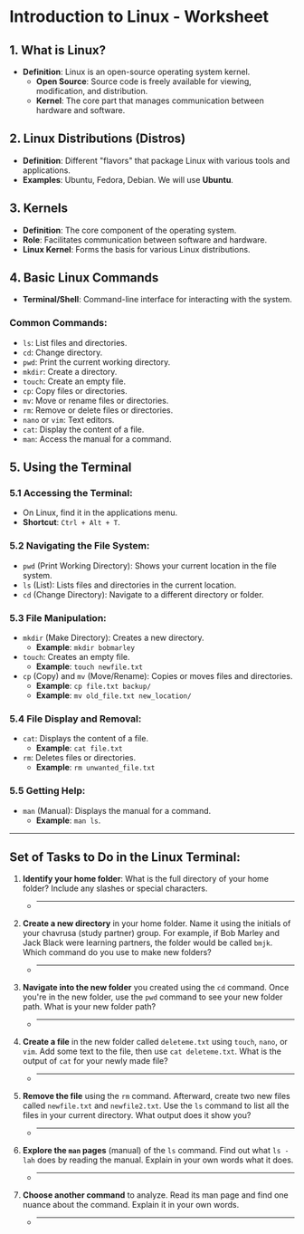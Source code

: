 # Introduction to Linux - Worksheet

## 1. What is Linux?
- **Definition**: Linux is an open-source operating system kernel.
  - **Open Source**: Source code is freely available for viewing, modification, and distribution.
  - **Kernel**: The core part that manages communication between hardware and software.

## 2. Linux Distributions (Distros)
- **Definition**: Different "flavors" that package Linux with various tools and applications.
- **Examples**: Ubuntu, Fedora, Debian. We will use **Ubuntu**.

## 3. Kernels
- **Definition**: The core component of the operating system.
- **Role**: Facilitates communication between software and hardware.
- **Linux Kernel**: Forms the basis for various Linux distributions.

## 4. Basic Linux Commands
- **Terminal/Shell**: Command-line interface for interacting with the system.
  
### Common Commands:
- `ls`: List files and directories.
- `cd`: Change directory.
- `pwd`: Print the current working directory.
- `mkdir`: Create a directory.
- `touch`: Create an empty file.
- `cp`: Copy files or directories.
- `mv`: Move or rename files or directories.
- `rm`: Remove or delete files or directories.
- `nano` or `vim`: Text editors.
- `cat`: Display the content of a file.
- `man`: Access the manual for a command.

## 5. Using the Terminal

### 5.1 Accessing the Terminal:
- On Linux, find it in the applications menu.
- **Shortcut**: `Ctrl + Alt + T`.

### 5.2 Navigating the File System:
- `pwd` (Print Working Directory): Shows your current location in the file system.
- `ls` (List): Lists files and directories in the current location.
- `cd` (Change Directory): Navigate to a different directory or folder.

### 5.3 File Manipulation:
- `mkdir` (Make Directory): Creates a new directory.
  - **Example**: `mkdir bobmarley`
- `touch`: Creates an empty file.
  - **Example**: `touch newfile.txt`
- `cp` (Copy) and `mv` (Move/Rename): Copies or moves files and directories.
  - **Example**: `cp file.txt backup/`
  - **Example**: `mv old_file.txt new_location/`
  
### 5.4 File Display and Removal:
- `cat`: Displays the content of a file.
  - **Example**: `cat file.txt`
- `rm`: Deletes files or directories.
  - **Example**: `rm unwanted_file.txt`

### 5.5 Getting Help:
- `man` (Manual): Displays the manual for a command.
  - **Example**: `man ls`.

---

## Set of Tasks to Do in the Linux Terminal:

1. **Identify your home folder**: What is the full directory of your home folder? Include any slashes or special characters.
   - ________________________________________

2. **Create a new directory** in your home folder. Name it using the initials of your chavrusa (study partner) group. For example, if Bob Marley and Jack Black were learning partners, the folder would be called `bmjk`. Which command do you use to make new folders?
   - ________________________________________

3. **Navigate into the new folder** you created using the `cd` command. Once you're in the new folder, use the `pwd` command to see your new folder path. What is your new folder path?
   - ________________________________________

4. **Create a file** in the new folder called `deleteme.txt` using `touch`, `nano`, or `vim`. Add some text to the file, then use `cat deleteme.txt`. What is the output of `cat` for your newly made file?
   - ________________________________________________________________________________

5. **Remove the file** using the `rm` command. Afterward, create two new files called `newfile.txt` and `newfile2.txt`. Use the `ls` command to list all the files in your current directory. What output does it show you?
   - ________________________________________________________________________________

6. **Explore the `man` pages** (manual) of the `ls` command. Find out what `ls -lah` does by reading the manual. Explain in your own words what it does.
   - ________________________________________________________________________________

7. **Choose another command** to analyze. Read its man page and find one nuance about the command. Explain it in your own words.
   - ________________________________________________________________________________
